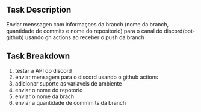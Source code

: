 ## Task Description

Enviar menssagen com informaçoes da branch (nome da branch, quantidade de commits e nome do repositorio) para o canal do discord(bot-github) usando gh actions ao receber o push da branch

## Task Breakdown

1. testar a API do discord
1. enviar mensagem para o discord usando o github actions
1. adicionar suporte as variaveis de ambiente
1. enviar o nome do repotorio
1. enviar o nome da brach
1. enviar a quantidade de commmits da branch



